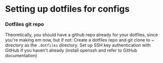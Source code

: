 # Setting up dotfiles for configs

### Dotfiles git repo

Theoretically, you should have a github repo already for your dotfiles, since you're making em now, but if not:
Create a dotfiles repo and git clone to ~ directory as the `.dotfiles` directory.
Set up SSH key authentication with GitHub if you haven't already (install openssh and refer to GitHub documentation)
